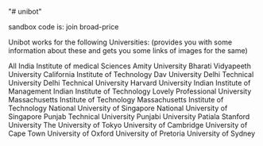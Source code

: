 "# unibot" 

sandbox code is: join broad-price

Unibot works for the following Universities:
(provides you with some information about these and gets you some links of images for the same)

All India Institute of medical Sciences
Amity University
Bharati Vidyapeeth University
California Institute of Technology
Dav University
Delhi Technical University
Delhi Technical University
Harvard University
Indian Institute of Management
Indian Institute of Technology
Lovely Professional University
Massachusetts Institute of Technology
Massachusetts Institute of Technology
National University of Singapore
National University of Singapore
Punjab Technical University
Punjabi University Patiala
Stanford University
The University of Tokyo
University of Cambridge
University of Cape Town
University of Oxford
University of Pretoria
University of Sydney
